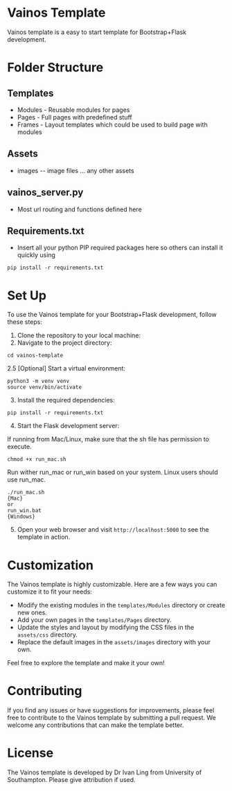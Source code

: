 # Vainos Template
 Vainos template is a easy to start template for Bootstrap+Flask development. 

# Folder Structure
## Templates
 - Modules - Reusable modules for pages
 - Pages - Full pages with predefined stuff
 - Frames - Layout templates which could be used to build page with modules

## Assets
 - images -- image files
    ... any other assets

## vainos_server.py
 - Most url routing and functions defined here

## Requirements.txt
 - Insert all your python PIP required packages here so others can install it quickly using 
```
pip install -r requirements.txt
```


# Set Up

To use the Vainos template for your Bootstrap+Flask development, follow these steps:

1. Clone the repository to your local machine:
2. Navigate to the project directory:
```
cd vainos-template
```
2.5 [Optional] Start a virtual environment:
```
python3 -m venv venv
source venv/bin/activate
```

3. Install the required dependencies:
```
pip install -r requirements.txt
```

4. Start the Flask development server:

If running from Mac/Linux, make sure that the sh file has permission to execute.
```
chmod +x run_mac.sh
```

Run wither run_mac or run_win based on your system. Linux users should use run_mac.
```
./run_mac.sh
{Mac}
or
run_win.bat 
{Windows}
```

5. Open your web browser and visit `http://localhost:5000` to see the template in action.

# Customization

The Vainos template is highly customizable. Here are a few ways you can customize it to fit your needs:

- Modify the existing modules in the `templates/Modules` directory or create new ones.
- Add your own pages in the `templates/Pages` directory.
- Update the styles and layout by modifying the CSS files in the `assets/css` directory.
- Replace the default images in the `assets/images` directory with your own.

Feel free to explore the template and make it your own!

# Contributing

If you find any issues or have suggestions for improvements, please feel free to contribute to the Vainos template by submitting a pull request. We welcome any contributions that can make the template better.

# License

The Vainos template is developed by Dr Ivan Ling from University of Southampton. Please give attribution if used.



